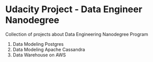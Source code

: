 # Udacity Project - Data Engineer Nanodegree
Collection of projects about Data Engineering Nanodegree Program

1. Data Modeling Postgres
2. Data Modeling Apache Cassandra
3. Data Warehouse on AWS 
